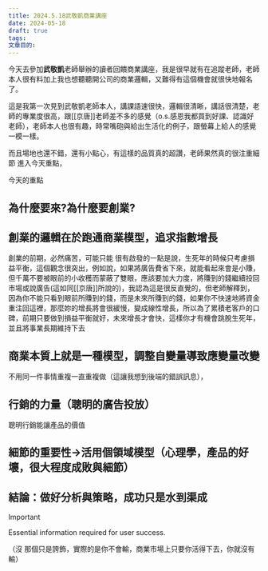 ```yaml
---
title: 2024.5.18武敬凱商業講座
date: 2024-05-18
draft: true
tags: 
文章目的:
---
```

今天去參加**武敬凱**老師舉辦的讀者回饋商業講座，我是很早就有在追蹤老師，老師本人很有料加上我也想聽聽開公司的商業邏輯，又難得有這個機會就很快地報名了。

這是我第一次見到武敬凱老師本人，講課語速很快，邏輯很清晰，講話很清楚，老師的專業度很高，跟[[京唐]]老師差不多的感覺（o.s.感恩我都買到好課、認識好老師），老師本人也很有趣，時常嘴砲與給出生活化的例子，跟螢幕上給人的感覺一模一樣。

而且場地也還不錯，還有小點心，有這樣的品質真的超讚，老師果然真的很注重細節
進入今天重點，

今天的重點

## 為什麼要來?為什麼要創業?
## 創業的邏輯在於跑通商業模型，追求指數增長
    

創業的前期，必然痛苦，可能只能
很有啟發的一點是說，生死年的時候只考慮損益平衡，這個觀念很突出，例如說，如果將廣告費省下來，就能看起來會是小賺，但千萬不要被眼前的小收穫而蒙蔽了雙眼，應該要加大力度，將賺到的錢繼續投回市場或說廣告(這如同[[京唐]]所說的)，我認為這是很反直覺的，但老師解釋到，因為你不能只看到眼前所賺到的錢，而是未來所賺到的錢，如果你不快速地將資金重注回這裡，那麼妳的增長將會很緩慢，變成線性增長，所以為了累積老客戶的口碑，前期只要做到損益平衡就好，未來增長才會快，這樣你才有機會跳脫生死年，並且將事業長期維持下去

## 商業本質上就是一種模型，調整自變量導致應變量改變

不用同一件事情重複一直重複做（這讓我想到後端的錯誤訊息），

## 行銷的力量（聰明的廣告投放）
    

聰明行銷能讓產品的價值

## 細節的重要性→活用個領域模型（心理學，產品的好壞，很大程度成敗與細節）
    

## 結論：做好分析與策略，成功只是水到渠成

> [!IMPORTANT]
> Essential information required for user success.

（沒 那個只是誇飾，實際的是你不會輸，商業市場上只要你活得下去，你就沒有輸）